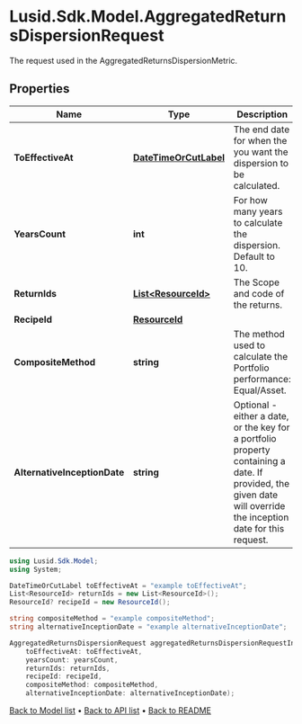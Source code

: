 # Lusid.Sdk.Model.AggregatedReturnsDispersionRequest
The request used in the AggregatedReturnsDispersionMetric.

## Properties

Name | Type | Description | Notes
------------ | ------------- | ------------- | -------------
**ToEffectiveAt** | [**DateTimeOrCutLabel**](DateTimeOrCutLabel.md) | The end date for when the you want the dispersion to be calculated. | [optional] 
**YearsCount** | **int** | For how many years to calculate the dispersion. Default to 10. | [optional] 
**ReturnIds** | [**List&lt;ResourceId&gt;**](ResourceId.md) | The Scope and code of the returns. | [optional] 
**RecipeId** | [**ResourceId**](ResourceId.md) |  | [optional] 
**CompositeMethod** | **string** | The method used to calculate the Portfolio performance: Equal/Asset. | [optional] 
**AlternativeInceptionDate** | **string** | Optional - either a date, or the key for a portfolio property containing a date. If provided, the given date will override the inception date for this request. | [optional] 

```csharp
using Lusid.Sdk.Model;
using System;

DateTimeOrCutLabel toEffectiveAt = "example toEffectiveAt";
List<ResourceId> returnIds = new List<ResourceId>();
ResourceId? recipeId = new ResourceId();

string compositeMethod = "example compositeMethod";
string alternativeInceptionDate = "example alternativeInceptionDate";

AggregatedReturnsDispersionRequest aggregatedReturnsDispersionRequestInstance = new AggregatedReturnsDispersionRequest(
    toEffectiveAt: toEffectiveAt,
    yearsCount: yearsCount,
    returnIds: returnIds,
    recipeId: recipeId,
    compositeMethod: compositeMethod,
    alternativeInceptionDate: alternativeInceptionDate);
```

[Back to Model list](../README.md#documentation-for-models) &#8226; [Back to API list](../README.md#documentation-for-api-endpoints) &#8226; [Back to README](../README.md)
